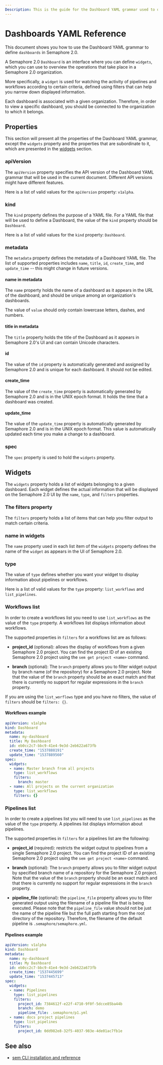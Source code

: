 ```yaml
---
Description: This is the guide for the Dashboard YAML grammar used to define dashboards in Semaphore 2.0.
---
```


# Dashboards YAML Reference

This document shows you how to use the Dashboard YAML grammar to
define `dashboards` in Semaphore 2.0.

A Semaphore 2.0 `Dashboard` is an interface where you can define `widgets`, which 
you can use to overview the operations that take place in a Semaphore 2.0
organization.

More specifically, a `widget` is used for watching the activity of pipelines
and workflows according to certain criteria, defined using filters
that can help you narrow down displayed information.

Each dashboard is associated with a given organization. Therefore, in order to
view a specific dashboard, you should be connected to the organization to which
it belongs.

## Properties

This section will present all the properties of the Dashboard YAML grammar,
except the `widgets` property and the properties that are subordinate to
it, which are presented in the [widgets](#widgets) section.

### apiVersion

The `apiVersion` property specifies the API version of the Dashboard YAML
grammar that will be used in the current document. Different API versions
might have different features.

Here is a list of valid values for the `apiVersion` property: `v1alpha`.

### kind

The `kind` property defines the purpose of a YAML file. For a YAML file that
will be used to define a Dashboard, the value of the `kind` property should
be `Dashboard`.

Here is a list of valid values for the `kind` property: `Dashboard`.

### metadata

The `metadata` property defines the metadata of a Dashboard YAML file.
The list of supported properties includes `name`, `title`, `id`,
`create_time`, and `update_time` -- this might change in future versions.

#### name in metadata

The `name` property holds the name of a dashboard as it appears in the
URL of the dashboard, and should be unique among an organization's dashboards.

The value of `value` should only contain lowercase letters, dashes, and numbers.

#### title in metadata

The `title` property holds the title of the Dashboard as it appears in 
Semaphore 2.0's UI and can contain Unicode characters.

#### id

The value of the `id` property is automatically generated and assigned by
Semaphore 2.0 and is unique for each dashboard. It should not be edited.

#### create_time

The value of the `create_time` property is automatically generated by Semaphore
2.0 and is in the UNIX epoch format. It holds the time that a dashboard was created.

#### update_time

The value of the `update_time` property is automatically generated by Semaphore
2.0 and is in the UNIX epoch format. This value is automatically updated each
time you make a change to a dashboard.

### spec

The `spec` property is used to hold the `widgets` property.

## Widgets

The `widgets` property holds a list of widgets belonging to a given dashboard. 
Each widget defines the actual information that will be displayed on the
Semaphore 2.0 UI by the `name`, `type`, and `filters` properties.

### The filters property

The `filters` property holds a list of items that can help you filter
output to match certain criteria.

### name in widgets

The `name` property used in each list item of the `widgets` property defines
the name of the `widget` as appears in the UI of Semaphore 2.0.

### type

The value of `type` defines whether you want your widget to display information
about pipelines or workflows.

Here is a list of valid values for the `type` property: `list_workflows` and `list_pipelines`.

### Workflows list

In order to create a workflows list you need to use `list_workflows` as
the value of the `type` property. A workflows list displays information about
workflows.

The supported properties in `filters` for a workflows list are as follows:

- **project_id** (optional): allows the display of workflows from a given Semaphore
  2.0 project. You can find the project ID of an existing Semaphore 2.0 project
  using the `sem get project <name>` command.

- **branch** (optional): The `branch` property allows you to filter widget
  output by branch name (of the repository) for a Semaphore 2.0
  project. Note that the value of the `branch` property should be an exact
  match and that there is currently no support for regular expressions in the
  `branch` property.

If you are using the `list_worflows` type and you have no filters, the value of
`filters` should be `filters: {}`.

#### Workflows example

``` yaml
apiVersion: v1alpha
kind: Dashboard
metadata:
  name: my-dashboard
  title: My Dashboard
  id: eb0cc2c7-bbc9-41e4-9e3d-2eb622a673fb
  create_time: "1537888191"
  update_time: "1537889560"
spec:
  widgets:
  - name: Master branch from all projects
    type: list_workflows
    filters:
      branch: master
  - name: All projects on the current organization
    type: list_workflows
    filters: {}
```

### Pipelines list

In order to create a pipelines list you will need to use `list_pipelines` as
the value of the `type` property. A pipelines list displays information about
pipelines.

The supported properties in `filters` for a pipelines list are the following:

- **project_id** (required): restricts the widget output to pipelines from a
  single Semaphore 2.0 project. You can find the project ID of an existing
  Semaphore 2.0 project using the `sem get project <name>` command.

- **branch** (optional): The `branch` property allows you to filter widget
  output by specified branch name of a repository for the Semaphore
  2.0 project. Note that the value of the `branch` property should be an exact
  match and that there is currently no support for regular expressions in the
  `branch` property.

- **pipeline_file** (optional): the `pipeline_file` property allows you to
  filter generated output using the filename of a pipeline file that is
  being executed. Please note that the `pipeline_file` value should not be just
  the name of the pipeline file but the full path starting from the root
  directory of the repository. Therefore, the filename of the default
  pipeline is `.semaphore/semaphore.yml`.

#### Pipelines example

``` yaml
apiVersion: v1alpha
kind: Dashboard
metadata:
  name: my-dashboard
  title: My Dashboard
  id: eb0cc2c7-bbc9-41e4-9e3d-2eb622a673fb
  create_time: "1537445699"
  update_time: "1537445713"
spec:
  widgets:
  - name: Pipelines
    type: list_pipelines
    filters:
      project_id: 7384612f-e22f-4710-9f0f-5dcce85ba44b
      branch: demo
      pipeline_file: .semaphore/p1.yml
  - name: docs project pipelines
    type: list_pipelines
    filters:
      project_id: 0dd982e8-32f5-4037-983e-4de01ac7fb1e
```

## See also

- [sem CLI installation and reference](https://docs.semaphoreci.com/reference/sem-command-line-tool/)

